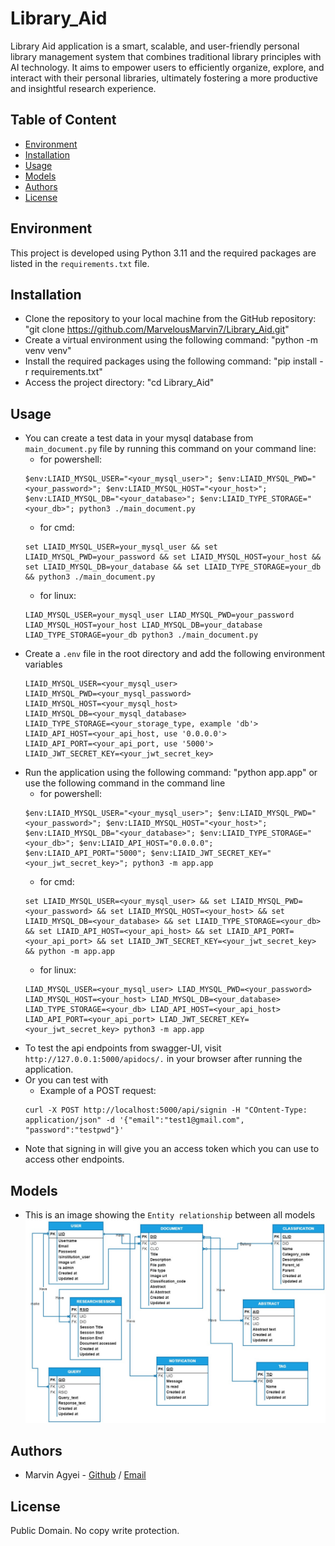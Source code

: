 # Library_Aid
Library Aid application is a smart, scalable, and  user-friendly personal library management  system that combines traditional library  principles with AI technology. It aims to  empower users to efficiently organize, explore,  and interact with their personal libraries,  ultimately fostering a more productive and  insightful research experience.

## Table of Content
* [Environment](#environment)
* [Installation](#installation)
* [Usage](#usage)
* [Models](#models)
* [Authors](#authors)
* [License](#license)

## Environment
This project is developed using Python 3.11 and the required packages are listed in the `requirements.txt` file.

## Installation
* Clone the repository to your local machine from the GitHub repository: "git clone https://github.com/MarvelousMarvin7/Library_Aid.git"
* Create a virtual environment using the following command: "python -m venv venv"
* Install the required packages using the following command: "pip install -r requirements.txt"
* Access the project directory: "cd Library_Aid"
## Usage
* You can create a test data in your mysql database from `main_document.py` file by running this command on your command line:
    - for powershell:
    ```
    $env:LIAID_MYSQL_USER="<your_mysql_user>"; $env:LIAID_MYSQL_PWD="<your_password>"; $env:LIAID_MYSQL_HOST="<your_host>"; $env:LIAID_MYSQL_DB="<your_database>"; $env:LIAID_TYPE_STORAGE="<your_db>"; python3 ./main_document.py
    ```
    - for cmd:
    ```
    set LIAID_MYSQL_USER=your_mysql_user && set LIAID_MYSQL_PWD=your_password && set LIAID_MYSQL_HOST=your_host && set LIAID_MYSQL_DB=your_database && set LIAID_TYPE_STORAGE=your_db && python3 ./main_document.py
    ```
    - for linux:
    ```
    LIAD_MYSQL_USER=your_mysql_user LIAD_MYSQL_PWD=your_password LIAD_MYSQL_HOST=your_host LIAD_MYSQL_DB=your_database LIAD_TYPE_STORAGE=your_db python3 ./main_document.py
    ```
* Create a `.env` file in the root directory and add the following environment variables
    ```
    LIAID_MYSQL_USER=<your_mysql_user>
    LIAID_MYSQL_PWD=<your_mysql_password>
    LIAID_MYSQL_HOST=<your_mysql_host>
    LIAID_MYSQL_DB=<your_mysql_database>
    LIAID_TYPE_STORAGE=<your_storage_type, example 'db'>
    LIAID_API_HOST=<your_api_host, use '0.0.0.0'>
    LIAID_API_PORT=<your_api_port, use '5000'>
    LIAID_JWT_SECRET_KEY=<your_jwt_secret_key>
    ```
* Run the application using the following command: "python app.app" or use the following command in the command line
    - for powershell:
    ```
    $env:LIAID_MYSQL_USER="<your_mysql_user>"; $env:LIAID_MYSQL_PWD="<your_password>"; $env:LIAID_MYSQL_HOST="<your_host>"; $env:LIAID_MYSQL_DB="<your_database>"; $env:LIAID_TYPE_STORAGE="<your_db>"; $env:LIAID_API_HOST="0.0.0.0"; $env:LIAID_API_PORT="5000"; $env:LIAID_JWT_SECRET_KEY="<your_jwt_secret_key>"; python3 -m app.app
    ```
    - for cmd:
    ```
    set LIAID_MYSQL_USER=<your_mysql_user> && set LIAID_MYSQL_PWD=<your_password> && set LIAID_MYSQL_HOST=<your_host> && set LIAID_MYSQL_DB=<your_database> && set LIAID_TYPE_STORAGE=<your_db> && set LIAID_API_HOST=<your_api_host> && set LIAID_API_PORT=<your_api_port> && set LIAID_JWT_SECRET_KEY=<your_jwt_secret_key> && python -m app.app
    ```
    - for linux:
    ```
    LIAD_MYSQL_USER=<your_mysql_user> LIAD_MYSQL_PWD=<your_password> LIAD_MYSQL_HOST=<your_host> LIAD_MYSQL_DB=<your_database> LIAD_TYPE_STORAGE=<your_db> LIAD_API_HOST=<your_api_host> LIAD_API_PORT=<your_api_port> LIAD_JWT_SECRET_KEY=<your_jwt_secret_key> python3 -m app.app
    ```
* To test the api endpoints from swagger-UI, visit `http://127.0.0.1:5000/apidocs/.` in your browser after running the application.
* Or you can test with
    - Example of a POST request:
    ```
    curl -X POST http://localhost:5000/api/signin -H "COntent-Type: application/json" -d '{"email":"test1@gmail.com", "password":"testpwd"}'
    ```
* Note that signing in will give you an access token which you can use to access other endpoints.

## Models
* This is an image showing the `Entity relationship` between all models
![Entity relationship](app/static/images/Readme_pic/Webstack-entity_relationship.jpg)

## Authors
* Marvin Agyei - [Github](https://github.com/MarvelousMarvin7/Library_Aid.git) / [Email](mailto:marvinagyei3@gmail.com)

## License
Public Domain. No copy write protection.
